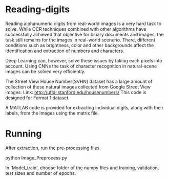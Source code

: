 # Reading-digits
Reading alphanumeric digits from real-world images is a very hard task to solve. While OCR techniques combined with other algorithms have successfully achieved that objective for binary documents and images, the task still remains for the images in real-world scenerio. There, different conditions such as brightness, color and other backgrounds affect the identification and extraction of numbers and characters.

Deep Learning can, however, solve these issues by taking each pixels into account. Using CNNs the task of character recognition in natural-scene images can be solved very efficiently.

The Street View House Number(SVHN) dataset has a large amount of collection of these natural images collected from Google Street View images.
Link: http://ufldl.stanford.edu/housenumbers/
This code is designed for Format 1 dataset.

A MATLAB code is provided for extracting individual digits, along with their labels, from the images using the matrix file.

# Running
After extraction, run the pre-processing files.

python Image_Preprocess.py

In 'Model_train', choose folder of the numpy files and training, validation, test sizes and number of epochs.

